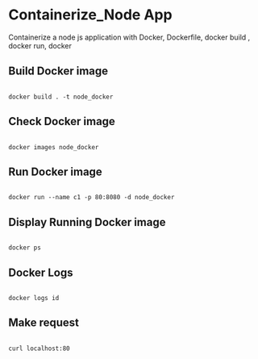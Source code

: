 # Containerize_Node App

Containerize a node js application with Docker, Dockerfile, docker build , docker run, docker


## Build Docker image

<code>
docker build . -t node_docker
</code>


## Check Docker image

<code>
docker images node_docker
</code>


## Run Docker image

<code>
docker run --name c1 -p 80:8080 -d node_docker
</code>

## Display Running Docker image

<code>
docker ps
</code>

## Docker Logs

<code>
docker logs id
</code>

## Make request

<code>
curl localhost:80
</code>


